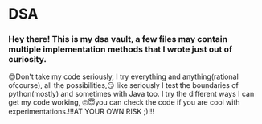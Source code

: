 # DSA
### Hey there! This is my dsa vault, a few files may contain multiple implementation methods that I wrote just out of curiosity.
😎Don't take my code seriously, I try everything and anything(rational ofcourse), all the possibilities,😏 like seriously I test the boundaries of python(mostly) and sometimes with Java too.
I try the different ways I can get my code working, 🙄😇you can check the code if you are cool with experimentations.!!!AT YOUR OWN RISK ;)!!!
